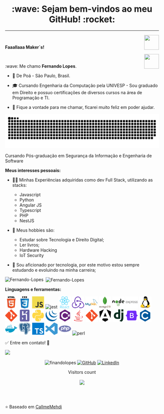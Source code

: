 <h1 align="center"> :wave: Sejam bem-vindos ao meu GitHub! :rocket:</h1>
<hr />
<a href="https://github.com/finandolopes" target="_blank">
  <img align="right" src="https://cdn.iconscout.com/icon/free/png-256/github-108-438008.png" width="48px" height="48px">
</a><br />
<p align="left" > 
  <b>Faaallaaa Maker´s!</b>
</p>
<a href="https://www.linkedin.com/in/fernando-lopes-ba1262a5/" target="_blank">
  <img align="right" src="https://i.ibb.co/Kx2GSrT/linkedin.png" width="48px" height="48px">
</a><br />

<p align="left" >
:wave: Me chamo <b> Fernando Lopes</b>.
</p>

<p align="left" >

* :pushpin: De Poá - São Paulo, Brasil.

* :mortar_board: Cursando Engenharia da Computação pela UNIVESP - Sou graduado em Direito e possuo certificações de diversos cursos na área de Programação e TI.

* :speech_balloon: Fique a vontade para me chamar, ficarei muito feliz em poder ajudar.

![Snake animation](https://github.com/EdsonSantana93/EdsonSantana93/blob/output/github-contribution-grid-snake.svg)
</p>
Cursando Pós-graduação em Segurança da Informação e Engenharia de Software
<br/>

**Meus interesses pessoais:**

- 👩‍💻 Minhas Experiências adquiridas como dev Full Stack, utilizando as stacks:
  - Javascript
  - Python
  - Angular JS
  - Typescript
  - PHP
  - NestJS
  
  
- 👾 Meus hobbies são: 
  - Estudar sobre Tecnologia e Direito Digital;
  - Ler livros;
  - Hardware Hacking  
  - IoT Security  


- 💼 Sou aficionado por tecnologia, por este motivo estou sempre estudando e evoluindo na minha carreira;
  
<p>
  <img align="left" src="https://github-readme-stats.vercel.app/api/top-langs/?username=finandolopes&layout=compact&theme=graywhite&title_color=268bd2" alt="Fernando-Lopes" />
</p>
<p>&nbsp;
  <img align="center" src="https://github-readme-stats.vercel.app/api?username=finandolopes&count_private=true&show_icons=true&theme=graywhite&icon_color=268bd2&title_color=268bd2" alt="Fernando-Lopes" />
</p>

**Linguagens e ferramentas:**  

<p align="left">
<img src="https://raw.githubusercontent.com/devicons/devicon/master/icons/html5/html5-original-wordmark.svg" alt="html5" width="40" height="40"/> 
<img src="https://raw.githubusercontent.com/devicons/devicon/master/icons/css3/css3-original-wordmark.svg" alt="css3" width="40" height="40"/> 
<img src="https://raw.githubusercontent.com/devicons/devicon/master/icons/javascript/javascript-original.svg" alt="javascript" width="40" height="40"/> 
<img src="https://www.learnstorybook.com/intro-to-storybook/logo-jest.png" alt="jest" width="40" height="40" />
<img src="https://raw.githubusercontent.com/devicons/devicon/master/icons/react/react-original-wordmark.svg" alt="react" width="40" height="40"/> 
<img src="https://raw.githubusercontent.com/devicons/devicon/master/icons/redux/redux-original.svg" alt="redux" width="40" height="40"/> 
<img src="https://raw.githubusercontent.com/devicons/devicon/master/icons/mysql/mysql-original-wordmark.svg" alt="mysql" width="40" height="40"/> 
<img src="https://raw.githubusercontent.com/devicons/devicon/master/icons/mongodb/mongodb-original-wordmark.svg" alt="mongodb" width="40" height="40"/> 
<img src="https://raw.githubusercontent.com/devicons/devicon/master/icons/nodejs/nodejs-original-wordmark.svg" alt="nodejs" width="40" height="40"/> 
<img src="https://raw.githubusercontent.com/devicons/devicon/master/icons/express/express-original-wordmark.svg" alt="express" width="40" height="40"/> 
<img src="https://raw.githubusercontent.com/devicons/devicon/master/icons/linux/linux-original.svg" alt="linux" width="40" height="40" />
<img src="https://raw.githubusercontent.com/devicons/devicon/master/icons/git/git-original.svg" alt="git" width="40" height="40"/> 
<img src="https://raw.githubusercontent.com/devicons/devicon/master/icons/heroku/heroku-plain.svg" alt="heroku" width="40" height="40" />
<img src="https://raw.githubusercontent.com/devicons/devicon/master/icons/python/python-plain.svg" alt="Python" width="40" height="40" />
<img src="https://raw.githubusercontent.com/devicons/devicon/master/icons/jquery/jquery-plain.svg" alt="Jquery" width="40" height="40" />
<img src="https://raw.githubusercontent.com/devicons/devicon/master/icons/csharp/csharp-plain.svg" alt="PHP" width="40" height="40" />
<img src="https://raw.githubusercontent.com/devicons/devicon/master/icons/java/java-plain.svg" alt="PHP" width="40" height="40" />
<img src="https://raw.githubusercontent.com/devicons/devicon/master/icons/git/git-plain.svg" alt="PHP" width="40" height="40" />
<img src="https://raw.githubusercontent.com/devicons/devicon/master/icons/angular/angular-plain.svg" alt="PHP" width="40" height="40" />
<img src="https://raw.githubusercontent.com/devicons/devicon/master/icons/django/django-plain.svg" alt="Django" width="40" height="40" />
<img src="https://raw.githubusercontent.com/devicons/devicon/master/icons/bootstrap/bootstrap-plain.svg" alt="Bootstrap" width="40" height="40" />
<img src="https://raw.githubusercontent.com/devicons/devicon/master/icons/c/c-plain.svg" alt="C" width="40" height="40" />
<img src="https://raw.githubusercontent.com/devicons/devicon/master/icons/docker/docker-plain.svg" alt="Docker" width="40" height="40" />
<img src="https://raw.githubusercontent.com/devicons/devicon/master/icons/postgresql/postgresql-plain.svg" alt="postgresql" width="40" height="40" />
<img src="https://raw.githubusercontent.com/devicons/devicon/master/icons/typescript/typescript-plain.svg" alt="typescript" width="40" height="40" />
<img src="https://raw.githubusercontent.com/devicons/devicon/master/icons/vscode/vscode-plain.svg" alt="typescript" width="40" height="40" />
<img src="https://raw.githubusercontent.com/devicons/devicon/master/icons/php/php-plain.svg" alt="PHP" width="40" height="40" />
<img src="https://github.com/dnmfarrell/Perl-Icons/blob/master/Icons/Perl_Onion_Color.svg" alt="perl" width="40" height="40" />
</p>

:white_check_mark: Entre em contato! :speech_balloon:

<div>   
  
  <a href = "mailto:fnando0506@gmail.com" target="_blank"><img src="https://img.shields.io/badge/-Gmail-%23333?style=for-the-badge&logo=gmail&logoColor=white"></a>
    </div>
<p align="center">

  <img src="https://komarev.com/ghpvc/?username=finandolopes" alt="finandolopes" />
 <a href="https://github.com/finandolopes"><img src="https://img.shields.io/github/followers/finandolopes.svg?label=GitHub&style=social" alt="GitHub"></a>
 <a href="https://www.linkedin.com/in/fernando-lopes-ba1262a5/"><img src="https://img.shields.io/badge/LinkedIn--_.svg?style=social&logo=linkedin" alt="LinkedIn"></a>
</p>
<p align="center">Visitors count</p>
<p align="center"><img align="center" src="https://profile-counter.glitch.me/finandolopes/count.svg" /></p><br><br>
</p>

⭐️ Baseado em [CallmeMehdi](https://github.com/CallmeMehdi)


